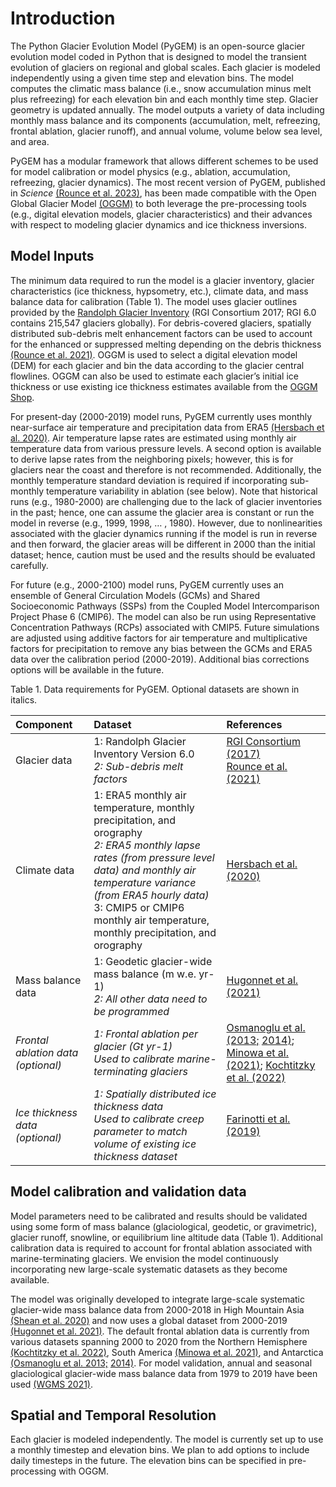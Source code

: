 # Introduction
The Python Glacier Evolution Model (PyGEM) is an open-source glacier evolution model coded in Python that is designed to model the transient evolution of glaciers on regional and global scales. Each glacier is modeled independently using a given time step and elevation bins. The model computes the climatic mass balance (i.e., snow accumulation minus melt plus refreezing) for each elevation bin and each monthly time step. Glacier geometry is updated annually. The model outputs a variety of data including monthly mass balance and its components (accumulation, melt, refreezing, frontal ablation, glacier runoff),  and annual volume, volume below sea level, and area.

PyGEM has a modular framework that allows different schemes to be used for model calibration or model physics (e.g., ablation, accumulation, refreezing, glacier dynamics). The most recent version of PyGEM, published in <em>Science</em> [(Rounce et al. 2023)](https://www.science.org/doi/10.1126/science.abo1324), has been made compatible with the Open Global Glacier Model [(OGGM)](https://oggm.org/) to both leverage the pre-processing tools (e.g., digital elevation models, glacier characteristics) and their advances with respect to modeling glacier dynamics and ice thickness inversions.

## Model Inputs
The minimum data required to run the model is a glacier inventory, glacier characteristics (ice thickness, hypsometry, etc.), climate data, and mass balance data for calibration (Table 1). The model uses glacier outlines provided by the [Randolph Glacier Inventory](https://www.glims.org/RGI/) (RGI Consortium 2017; RGI 6.0 contains 215,547 glaciers globally). For debris-covered glaciers, spatially distributed sub-debris melt enhancement factors can be used to account for the enhanced or suppressed melting depending on the debris thickness [(Rounce et al. 2021)](https://agupubs.onlinelibrary.wiley.com/doi/full/10.1029/2020GL091311). OGGM is used to select a digital elevation model (DEM) for each glacier and bin the data according to the glacier central flowlines. OGGM can also be used to estimate each glacier’s initial ice thickness or use existing ice thickness estimates available from the [OGGM Shop](https://docs.oggm.org/en/stable/shop.html).

For present-day (2000-2019) model runs, PyGEM currently uses monthly near-surface air temperature and precipitation data from ERA5 [(Hersbach et al. 2020)](https://rmets.onlinelibrary.wiley.com/doi/full/10.1002/qj.3803). Air temperature lapse rates are estimated using monthly air temperature data from various pressure levels. A second option is available to derive lapse rates from the neighboring pixels; however, this is for glaciers near the coast and therefore is not recommended. Additionally, the monthly temperature standard deviation is required if incorporating sub-monthly temperature variability in ablation (see below). Note that historical runs (e.g., 1980-2000) are challenging due to the lack of glacier inventories in the past; hence, one can assume the glacier area is constant or run the model in reverse (e.g., 1999, 1998, … , 1980). However, due to nonlinearities associated with the glacier dynamics running if the model is run in reverse and then forward, the glacier areas will be different in 2000 than the initial dataset; hence, caution must be used and the results should be evaluated carefully.

For future (e.g., 2000-2100) model runs, PyGEM currently uses an ensemble of General Circulation Models (GCMs) and Shared Socioeconomic Pathways (SSPs) from the Coupled Model Intercomparison Project Phase 6 (CMIP6). The model can also be run using Representative Concentration Pathways (RCPs) associated with CMIP5. Future simulations are adjusted using additive factors for air temperature and multiplicative factors for precipitation to remove any bias between the GCMs and ERA5 data over the calibration period (2000-2019). Additional bias corrections options will be available in the future.

Table 1. Data requirements for PyGEM. Optional datasets are shown in italics.

| Component | Dataset | References |
| :--- | :--- | :--- |
| Glacier data | 1: Randolph Glacier Inventory Version 6.0 <br><em>2: Sub-debris melt factors </em>| [RGI Consortium (2017)](https://www.glims.org/RGI/)<br> [Rounce et al. (2021)](https://agupubs.onlinelibrary.wiley.com/doi/full/10.1029/2020GL091311)|
| Climate data | 1: ERA5 monthly air temperature, monthly precipitation, and orography <br><em>2: ERA5 monthly lapse rates (from pressure level data) and monthly air temperature variance (from ERA5 hourly data)</em> <br>3: CMIP5 or CMIP6 monthly air temperature, monthly precipitation, and orography | [Hersbach et al. (2020)](https://rmets.onlinelibrary.wiley.com/doi/full/10.1002/qj.3803) |
| Mass balance data | 1: Geodetic glacier-wide mass balance (m w.e. yr-1) <br><em>2: All other data need to be programmed</em> | [Hugonnet et al. (2021)](https://www.nature.com/articles/s41586-021-03436-z) |
| <em>Frontal ablation data (optional) </em> | <em>1: Frontal ablation per glacier (Gt yr-1) <br>Used to calibrate marine-terminating glaciers </em> | [Osmanoglu et al. (2013;](https://www.cambridge.org/core/journals/annals-of-glaciology/article/surface-velocity-and-ice-discharge-of-the-ice-cap-on-king-george-island-antarctica/62E511405ADD31A43FF52CDBC727A9D0) [2014)](https://tc.copernicus.org/articles/8/1807/2014/); [Minowa et al. (2021)](https://www.sciencedirect.com/science/article/pii/S0012821X21000704); [Kochtitzky et al. (2022)](https://www.nature.com/articles/s41467-022-33231-x) |
| <em>Ice thickness data (optional) </em>| <em>1: Spatially distributed ice thickness data <br>Used to calibrate creep parameter to match volume of existing ice thickness dataset </em>| [Farinotti et al. (2019)](https://www.nature.com/articles/s41561-019-0300-3)|

## Model calibration and validation data
Model parameters need to be calibrated and results should be validated using some form of mass balance (glaciological, geodetic, or gravimetric), glacier runoff, snowline, or equilibrium line altitude data (Table 1). Additional calibration data is required to account for frontal ablation associated with marine-terminating glaciers. We envision the model continuously incorporating new large-scale systematic datasets as they become available. 

The model was originally developed to integrate large-scale systematic glacier-wide mass balance data from 2000-2018 in High Mountain Asia [(Shean et al. 2020)](https://www.frontiersin.org/articles/10.3389/feart.2019.00363/full) and now uses a global dataset from 2000-2019 [(Hugonnet et al. 2021)](https://www.nature.com/articles/s41586-021-03436-z). The default frontal ablation data is currently from various datasets spanning 2000 to 2020 from the Northern Hemisphere [(Kochtitzky et al. 2022)](https://www.nature.com/articles/s41467-022-33231-x), South America [(Minowa et al. 2021)](https://www.sciencedirect.com/science/article/pii/S0012821X21000704), and Antarctica [(Osmanoglu et al. 2013;](https://www.cambridge.org/core/journals/annals-of-glaciology/article/surface-velocity-and-ice-discharge-of-the-ice-cap-on-king-george-island-antarctica/62E511405ADD31A43FF52CDBC727A9D0) [2014)](https://tc.copernicus.org/articles/8/1807/2014/). For model validation, annual and seasonal glaciological glacier-wide mass balance data from 1979 to 2019 have been used [(WGMS 2021)](https://wgms.ch/data_databaseversions/).

## Spatial and Temporal Resolution
Each glacier is modeled independently. The model is currently set up to use a monthly timestep and elevation bins. We plan to add options to include daily timesteps in the future. The elevation bins can be specified in pre-processing with OGGM.